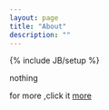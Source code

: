 ```yaml
---
layout: page
title: "About"
description: ""
---
```

{% include JB/setup %}

nothing

for more ,click it [more](more.html)
